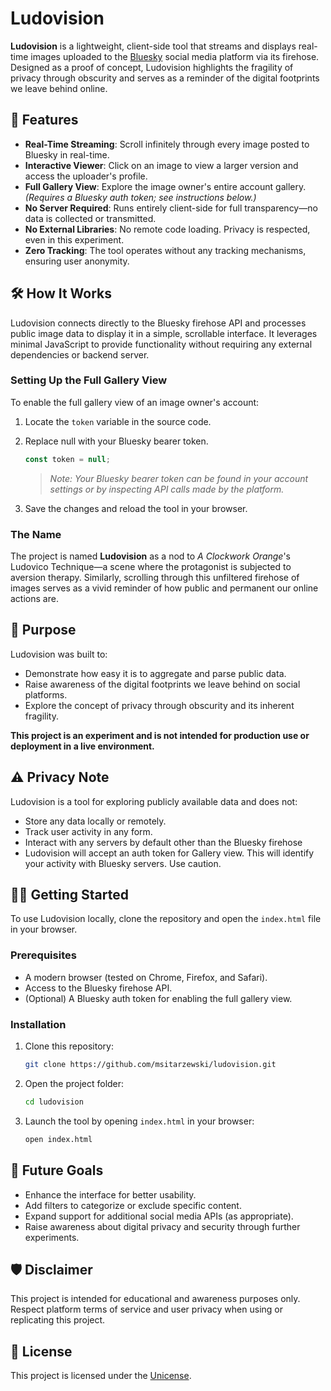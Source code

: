 
# Ludovision

**Ludovision** is a lightweight, client-side tool that streams and displays real-time images uploaded to the [Bluesky](https://bsky.app) social media platform via its firehose. Designed as a proof of concept, Ludovision highlights the fragility of privacy through obscurity and serves as a reminder of the digital footprints we leave behind online.

## 🚀 Features

- **Real-Time Streaming**: Scroll infinitely through every image posted to Bluesky in real-time.
- **Interactive Viewer**: Click on an image to view a larger version and access the uploader's profile.
- **Full Gallery View**: Explore the image owner's entire account gallery. *(Requires a Bluesky auth token; see instructions below.)*
- **No Server Required**: Runs entirely client-side for full transparency—no data is collected or transmitted.
- **No External Libraries**: No remote code loading. Privacy is respected, even in this experiment.
- **Zero Tracking**: The tool operates without any tracking mechanisms, ensuring user anonymity.

## 🛠️ How It Works

Ludovision connects directly to the Bluesky firehose API and processes public image data to display it in a simple, scrollable interface. It leverages minimal JavaScript to provide functionality without requiring any external dependencies or backend server.

### Setting Up the Full Gallery View

To enable the full gallery view of an image owner's account:
1. Locate the `token` variable in the source code.
2. Replace null with your Bluesky bearer token.
   ```javascript
   const token = null;
   ```
   > *Note: Your Bluesky bearer token can be found in your account settings or by inspecting API calls made by the platform.*

3. Save the changes and reload the tool in your browser.

### The Name
The project is named **Ludovision** as a nod to *A Clockwork Orange*'s Ludovico Technique—a scene where the protagonist is subjected to aversion therapy. Similarly, scrolling through this unfiltered firehose of images serves as a vivid reminder of how public and permanent our online actions are.

## 🌟 Purpose

Ludovision was built to:
- Demonstrate how easy it is to aggregate and parse public data.
- Raise awareness of the digital footprints we leave behind on social platforms.
- Explore the concept of privacy through obscurity and its inherent fragility.

**This project is an experiment and is not intended for production use or deployment in a live environment.**

## ⚠️ Privacy Note

Ludovision is a tool for exploring publicly available data and does not:
- Store any data locally or remotely.
- Track user activity in any form.
- Interact with any servers by default other than the Bluesky firehose
- Ludovision will accept an auth token for Gallery view. This will identify your activity with Bluesky servers. Use caution.

## 🧑‍💻 Getting Started

To use Ludovision locally, clone the repository and open the `index.html` file in your browser.

### Prerequisites
- A modern browser (tested on Chrome, Firefox, and Safari).
- Access to the Bluesky firehose API.
- (Optional) A Bluesky auth token for enabling the full gallery view.

### Installation

1. Clone this repository:
   ```bash
   git clone https://github.com/msitarzewski/ludovision.git
   ```
2. Open the project folder:
   ```bash
   cd ludovision
   ```
3. Launch the tool by opening `index.html` in your browser:
   ```bash
   open index.html
   ```

## 🎯 Future Goals

- Enhance the interface for better usability.
- Add filters to categorize or exclude specific content.
- Expand support for additional social media APIs (as appropriate).
- Raise awareness about digital privacy and security through further experiments.

## 🛡️ Disclaimer

This project is intended for educational and awareness purposes only. Respect platform terms of service and user privacy when using or replicating this project. 

## 📝 License

This project is licensed under the [Unicense](LICENSE).
